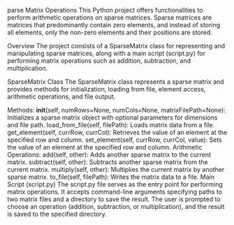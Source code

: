 parse Matrix Operations
This Python project offers functionalities to perform arithmetic operations on sparse matrices. Sparse matrices are matrices that predominantly contain zero elements, and instead of storing all elements, only the non-zero elements and their positions are stored.

Overview
The project consists of a SparseMatrix class for representing and manipulating sparse matrices, along with a main script (script.py) for performing matrix operations such as addition, subtraction, and multiplication.

SparseMatrix Class
The SparseMatrix class represents a sparse matrix and provides methods for initialization, loading from file, element access, arithmetic operations, and file output.

Methods:
__init__(self, numRows=None, numCols=None, matrixFilePath=None): Initializes a sparse matrix object with optional parameters for dimensions and file path.
load_from_file(self, filePath): Loads matrix data from a file.
get_element(self, currRow, currCol): Retrieves the value of an element at the specified row and column.
set_element(self, currRow, currCol, value): Sets the value of an element at the specified row and column.
Arithmetic Operations:
add(self, other): Adds another sparse matrix to the current matrix.
subtract(self, other): Subtracts another sparse matrix from the current matrix.
multiply(self, other): Multiplies the current matrix by another sparse matrix.
to_file(self, filePath): Writes the matrix data to a file.
Main Script (script.py)
The script.py file serves as the entry point for performing matrix operations. It accepts command-line arguments specifying paths to two matrix files and a directory to save the result. The user is prompted to choose an operation (addition, subtraction, or multiplication), and the result is saved to the specified directory.

